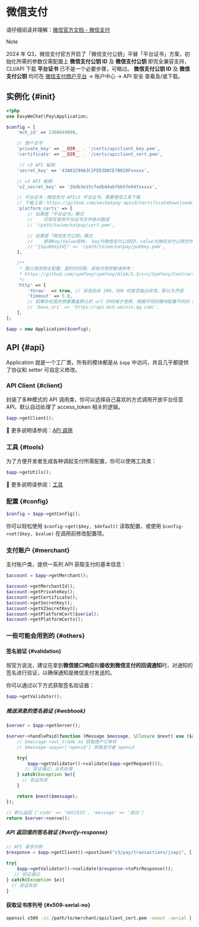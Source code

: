 # 微信支付

请仔细阅读并理解：[微信官方文档 - 微信支付](https://pay.weixin.qq.com/wiki/doc/apiv3/wxpay/pages/index.shtml)

> [!NOTE]
> 2024 年 Q3，微信支付官方开启了「微信支付公钥」平替「平台证书」方案，初始化所需的参数仅需配置上 **微信支付公钥 ID** 及 **微信支付公钥** 即完全兼容支持，CLI/API 下载 **平台证书** 已不是一个必要步骤，可略过。
> **微信支付公钥 ID** 及 **微信支付公钥** 均可在 [微信支付商户平台](https://pay.weixin.qq.com/) -> 账户中心 -> API 安全 查看及/或下载。

## 实例化 {#init}

```php
<?php
use EasyWeChat\Pay\Application;

$config = [
    'mch_id' => 1360649000,

    // 商户证书
    'private_key' => __DIR__ . '/certs/apiclient_key.pem',
    'certificate' => __DIR__ . '/certs/apiclient_cert.pem',

     // v3 API 秘钥
    'secret_key' => '43A03299A3C3FED3D8CE7B820Fxxxxx',

    // v2 API 秘钥
    'v2_secret_key' => '26db3e15cfedb44abfbb5fe94fxxxxx',

    // 平台证书：微信支付 APIv3 平台证书，需要使用工具下载
    // 下载工具：https://github.com/wechatpay-apiv3/CertificateDownloader
    'platform_certs' => [
        // 如果是「平台证书」模式
        //    可简写使用平台证书文件绝对路径
        // '/path/to/wechatpay/cert.pem',

        // 如果是「微信支付公钥」模式
        //    使用Key/Value结构， key为微信支付公钥ID，value为微信支付公钥文件绝对路径
        // "{$pubKeyId}" => '/path/to/wechatpay/pubkey.pem',
    ],

    /**
     * 接口请求相关配置，超时时间等，具体可用参数请参考：
     * https://github.com/symfony/symfony/blob/5.3/src/Symfony/Contracts/HttpClient/HttpClientInterface.php
     */
    'http' => [
        'throw'  => true, // 状态码非 200、300 时是否抛出异常，默认为开启
        'timeout' => 5.0,
        // 如果你在国外想要覆盖默认的 url 的时候才使用，根据不同的模块配置不同的 base_uri
        // 'base_uri' => 'https://api.mch.weixin.qq.com/',
    ],
];

$app = new Application($config);
```

## API {#api}

Application 就是一个工厂类，所有的模块都是从 `$app` 中访问，并且几乎都提供了协议和 setter 可自定义修改。

### API Client {#client}

封装了多种模式的 API 调用类，你可以选择自己喜欢的方式调用开放平台任意 API，默认自动处理了 access_token 相关的逻辑。

```php
$app->getClient();
```

:book: 更多说明请参阅：[API 调用](../client.md)

### 工具 {#tools}

为了方便开发者生成各种调起支付所需配置，你可以使用工具类：

```php
$app->getUtils();
```

:book: 更多说明请参阅：[工具](utils.md)

### 配置 {#config}

```php
$config = $app->getConfig();
```

你可以轻松使用 `$config->get($key, $default)` 读取配置，或使用 `$config->set($key, $value)` 在调用前修改配置项。

### 支付账户 {#merchant}

支付账户类，提供一系列 API 获取支付的基本信息：

```php
$account = $app->getMerchant();

$account->getMerchantId();
$account->getPrivateKey();
$account->getCertificate();
$account->getSecretKey();
$account->getV2SecretKey();
$account->getPlatformCert($serial);
$account->getPlatformCerts();
```

### 一些可能会用到的 {#others}

#### 签名验证 {#validation}

按官方说法，建议在拿到**微信接口响应**和**接收到微信支付的回调通知**时，对通知的签名进行验证，以确保通知是微信支付发送的。

你可以通过以下方式获取签名验证器：

```php
$app->getValidator();
```

##### 推送消息的签名验证 {#webhook}

```php
$server = $app->getServer();

$server->handlePaid(function (Message $message, \Closure $next) use ($app) {
    // $message->out_trade_no 获取商户订单号
    // $message->payer['openid'] 获取支付者 openid

    try{
        $app->getValidator()->validate($app->getRequest());
       // 验证通过，业务处理
    } catch(Exception $e){
      // 验证失败
    }

    return $next($message);
});

// 默认返回 ['code' => 'SUCCESS', 'message' => '成功']
return $server->serve();
```

##### API 返回值的签名验证 {#verify-response}

```php
// API 请求示例
$response = $app->getClient()->postJson("v3/pay/transactions/jsapi", [...]);

try{
    $app->getValidator()->validate($response->toPsrResponse());
   // 验证通过
} catch(Exception $e){
  // 验证失败
}
```

#### 获取证书序列号 {#x509-serial-no}

```bash
openssl x509 -in /path/to/merchant/apiclient_cert.pem -noout -serial | awk -F= '{print $2}'
```
